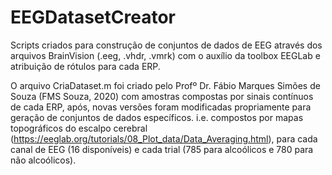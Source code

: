 # EEGDatasetCreator

Scripts criados para construção de conjuntos de dados de EEG através dos arquivos BrainVision (.eeg, .vhdr, .vmrk) com o auxílio da toolbox EEGLab e atribuição de rótulos para cada ERP.

O arquivo CriaDataset.m foi criado pelo Profº Dr. Fábio Marques Simões de Souza (FMS Souza, 2020) com amostras compostas por sinais contínuos de cada ERP, após, novas versões foram modificadas propriamente para geração de conjuntos de dados específicos. i.e. compostos por mapas topográficos do escalpo cerebral (https://eeglab.org/tutorials/08_Plot_data/Data_Averaging.html), para cada canal de EEG (16 disponíveis) e cada trial (785 para alcoólicos e 780 para não alcoólicos).
